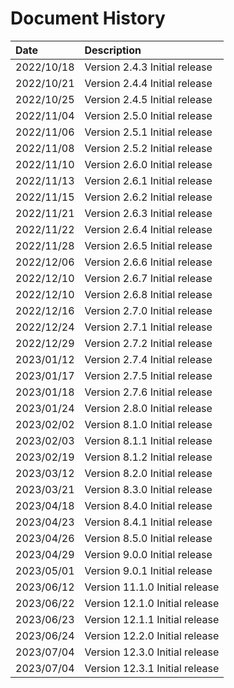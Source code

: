 # Document History

| Date       | Description                                   |
| :--------  | :-------------------------------------------- |
| 2022/10/18 | Version 2.4.3 Initial release                 |
| 2022/10/21 | Version 2.4.4 Initial release                 |
| 2022/10/25 | Version 2.4.5 Initial release                 |
| 2022/11/04 | Version 2.5.0 Initial release                 |
| 2022/11/06 | Version 2.5.1 Initial release                 |
| 2022/11/08 | Version 2.5.2 Initial release                 |
| 2022/11/10 | Version 2.6.0 Initial release                 |
| 2022/11/13 | Version 2.6.1 Initial release                 |
| 2022/11/15 | Version 2.6.2 Initial release                 |
| 2022/11/21 | Version 2.6.3 Initial release                 |
| 2022/11/22 | Version 2.6.4 Initial release                 |
| 2022/11/28 | Version 2.6.5 Initial release                 |
| 2022/12/06 | Version 2.6.6 Initial release                 |
| 2022/12/10 | Version 2.6.7 Initial release                 |
| 2022/12/10 | Version 2.6.8 Initial release                 |
| 2022/12/16 | Version 2.7.0 Initial release                 |
| 2022/12/24 | Version 2.7.1 Initial release                 |
| 2022/12/29 | Version 2.7.2 Initial release                 |
| 2023/01/12 | Version 2.7.4 Initial release                 |
| 2023/01/17 | Version 2.7.5 Initial release                 |
| 2023/01/18 | Version 2.7.6 Initial release                 |
| 2023/01/24 | Version 2.8.0 Initial release                 |
| 2023/02/02 | Version 8.1.0 Initial release                 |
| 2023/02/03 | Version 8.1.1 Initial release                 |
| 2023/02/19 | Version 8.1.2 Initial release                 |
| 2023/03/12 | Version 8.2.0 Initial release                 |
| 2023/03/21 | Version 8.3.0 Initial release                 |
| 2023/04/18 | Version 8.4.0 Initial release                 |
| 2023/04/23 | Version 8.4.1 Initial release                 |
| 2023/04/26 | Version 8.5.0 Initial release                 |
| 2023/04/29 | Version 9.0.0 Initial release                 |
| 2023/05/01 | Version 9.0.1 Initial release                 |
| 2023/06/12 | Version 11.1.0 Initial release                |
| 2023/06/22 | Version 12.1.0 Initial release                |
| 2023/06/23 | Version 12.1.1 Initial release                |
| 2023/06/24 | Version 12.2.0 Initial release                |
| 2023/07/04 | Version 12.3.0 Initial release                |
| 2023/07/04 | Version 12.3.1 Initial release                |
